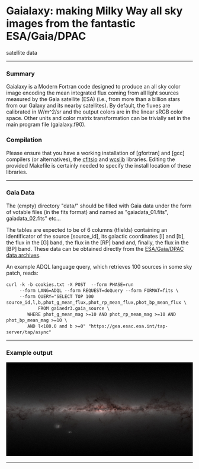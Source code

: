 # Gaialaxy: making Milky Way all sky images from the fantastic ESA/Gaia/DPAC
  satellite data

---

### Summary

Gaialaxy is a Modern Fortran code designed to produce an all sky color
image encoding the mean integrated flux coming from all light sources
measured by the Gaia satellite (ESA) (i.e., from more than a billion
stars from our Galaxy and its nearby satellites). By default, the
fluxes are calibrated in W/m^2/sr and the output colors are in the
linear sRGB color space. Other units and color matrix transformation
can be trivially set in the main program file (gaialaxy.f90).

### Compilation

Please ensure that you have a working installation of [gfortran] and
[gcc] compilers (or alternatives), the
[cfitsio](https://heasarc.gsfc.nasa.gov/fitsio/) and
[wcslib](https://www.atnf.csiro.au/people/mcalabre/WCS/wcslib/)
libraries. Editing the provided Makefile is certainly needed to
specify the install location of these libraries.

---

### Gaia Data

The (empty) directory "data/" should be filled with Gaia data under
the form of votable files (in the fits format) and named as
"gaiadata_01.fits", gaiadata_02.fits" etc...

The tables are expected to be of 6 columns (tfields) containing an
identificator of the source [source_id], its galactic coordinates [l]
and [b], the flux in the [G] band, the flux in the [RP] band and,
finally, the flux in the [BP] band. These data can be obtained
directly from the [ESA/Gaia/DPAC data archives](https://gea.esac.esa.int/archive/).

An example ADQL language query, which retrieves 100 sources in some sky
patch, reads:

```
curl -k -b cookies.txt -X POST  --form PHASE=run 
     --form LANG=ADQL --form REQUEST=doQuery --form FORMAT=fits \
     --form QUERY="SELECT TOP 100 source_id,l,b,phot_g_mean_flux,phot_rp_mean_flux,phot_bp_mean_flux \
     	    FROM gaiaedr3.gaia_source \
	    WHERE phot_g_mean_mag >=10 AND phot_rp_mean_mag >=10 AND phot_bp_mean_mag >=10 \
	    AND l<180.0 and b >=0" "https://gea.esac.esa.int/tap-server/tap/async"
```

---



### Example output

![gaialaxy.jpg](/docs/gaialaxy.jpg)

---
